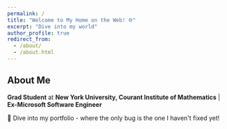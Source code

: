 ```yaml
---
permalink: /
title: "Welcome to My Home on the Web! 🌐"
excerpt: "Dive into my world"
author_profile: true
redirect_from: 
  - /about/
  - /about.html
---
```


## About Me

**Grad Student** at **New York University, Courant Institute of Mathematics** | **Ex-Microsoft Software Engineer**

🚀 Dive into my portfolio - where the only bug is the one I haven't fixed yet!

